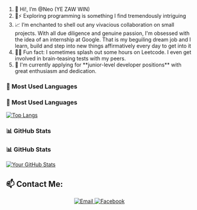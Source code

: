  <div>
        <article>
          <ol>
            <li>👋 Hi!, I’m @Neo (YE ZAW WIN)</li>
            <li>🌟⚡ Exploring programming is something I find tremendously intriguing</li>
            <li>📈 I’m enchanted to shell out any vivacious collaboration on small projects. With all due diligence and genuine passion, I'm obsessed with the idea of an internship at Google. That is my beguiling dream job and I learn, build and step into new things affirmatively every day to get into it</li>
            <li>🧠🧠 Fun fact: I sometimes splash out some hours on Leetcode. I even get involved in brain-teasing tests with my peers.</li>
             <li>💼 I'm currently applying for **junior-level developer positions** with great enthusiasm and dedication.</li>
          </ol>
        </article>
      </div>
      
 ### 📘 Most Used Languages
### 📘 Most Used Languages

[![Top Langs](https://github-readme-stats.vercel.app/api/top-langs/?username=YeZaw2003NeoPhenon&layout=compact&langs_count=10)](https://github.com/YeZaw2003NeoPhenon)

### 📊 GitHub Stats

### 📊 GitHub Stats

[![Your GitHub Stats](https://github-readme-stats.vercel.app/api?username=YeZaw2003NeoPhenon&show_icons=true&theme=default)](https://github.com/YeZaw2003NeoPhenon)

      
## 📫 Contact Me:
<p align = "center">
 <a href="mailto:winzawyair@gmail.com" target="_blank">
    <img src="https://img.shields.io/badge/Email-D14836?style=for-the-badge&logo=gmail&logoColor=white" alt="Email"/>
  </a>
  <a href="https://web.facebook.com/ye.z.win.56614/" target="_blank">
    <img src="https://img.shields.io/badge/Facebook-1877F2?style=for-the-badge&logo=facebook&logoColor=white" alt="Facebook"/>
  </a>
</p>
<!---
NeoPhenon/NeoPhenon is a ✨ special ✨ repository because its `README.md` (this file) appears on your GitHub profile.
You can click the Preview link to take a look at your changes.
--->
